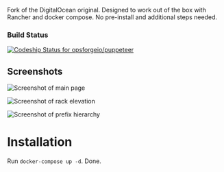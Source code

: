 Fork of the DigitalOcean original. Designed to work out of the box with Rancher and docker compose. No pre-install and additional steps needed.

### Build Status

[ ![Codeship Status for opsforgeio/puppeteer](https://app.codeship.com/projects/eace0cd0-bf27-0134-a521-0ef15c5d34cb/status?branch=master)](https://app.codeship.com/projects/196534)

## Screenshots

![Screenshot of main page](docs/media/screenshot1.png "Main page")

![Screenshot of rack elevation](docs/media/screenshot2.png "Rack elevation")

![Screenshot of prefix hierarchy](docs/media/screenshot3.png "Prefix hierarchy")

# Installation

Run `docker-compose up -d`. Done.
